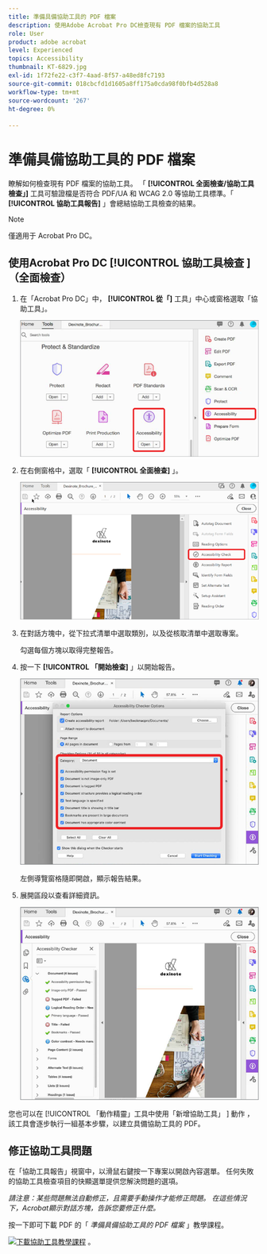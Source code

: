 ```yaml
---
title: 準備具備協助工具的 PDF 檔案
description: 使用Adobe Acrobat Pro DC檢查現有 PDF 檔案的協助工具
role: User
product: adobe acrobat
level: Experienced
topics: Accessibility
thumbnail: KT-6829.jpg
exl-id: 1f72fe22-c3f7-4aad-8f57-a48ed8fc7193
source-git-commit: 018cbcfd1d1605a8ff175a0cda98f0bfb4d528a8
workflow-type: tm+mt
source-wordcount: '267'
ht-degree: 0%

---
```


# 準備具備協助工具的 PDF 檔案

瞭解如何檢查現有 PDF 檔案的協助工具。 「 **[!UICONTROL 全面檢查/協助工具檢查」]** 工具可驗證檔是否符合 PDF/UA 和 WCAG 2.0 等協助工具標準。「 **[!UICONTROL 協助工具報告]** 」會總結協助工具檢查的結果。

>[!NOTE]
>
>僅適用于 Acrobat Pro DC。

## 使用Acrobat Pro DC [!UICONTROL  協助工具檢查 ] （全面檢查）

1. 在「Acrobat Pro DC」中， **[!UICONTROL 從「]** 工具」中心或窗格選取「協助工具」。

   ![協助工具步驟 1](../assets/Accessibility_1.png)

1. 在右側窗格中，選取「 **[!UICONTROL 全面檢查]** 」。

   ![協助工具步驟 2](../assets/Accessibility_2.png)

1. 在對話方塊中，從下拉式清單中選取類別，以及從核取清單中選取專案。

   勾選每個方塊以取得完整報告。

1. 按一下 **[!UICONTROL 「開始檢查]** 」以開始報告。

   ![協助工具步驟 3](../assets/Accessibility_3.png)

   左側導覽窗格隨即開啟，顯示報告結果。

1. 展開區段以查看詳細資訊。

   ![協助工具步驟 4](../assets/Accessibility_4.png)

您也可以在 [!UICONTROL  「動作精靈」工具中使用「新增協助工具」 ] 動作 [ ](https://experienceleague.adobe.com/docs/document-cloud-learn/acrobat-learning/advanced-tasks/action.html) ，該工具會逐步執行一組基本步驟，以建立具備協助工具的 PDF。

## 修正協助工具問題

在「協助工具報告」視窗中，以滑鼠右鍵按一下專案以開啟內容選單。 任何失敗的協助工具檢查項目的快顯選單提供您解決問題的選項。

*請注意：某些問題無法自動修正，且需要手動操作才能修正問題。 在這些情況下，Acrobat顯示對話方塊，告訴您要修正什麼。*

按一下即可下載 PDF 的「 *準備具備協助工具的 PDF 檔案* 」教學課程。

[![下載協助工具教學課程 ](../assets/acrobat_PDF_96.png)](../assets/AcrobatDCAccessible.pdf) 。
